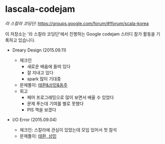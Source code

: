 # lascala-codejam

_라 스칼라 코딩단_: https://groups.google.com/forum/#!forum/scala-korea

이 저장소는 '라 스칼라 코딩단'에서 진행하는 Google codejam 스터디 참가 활동을 기록하고 있습니다.

* Dreary Design (2015.09.11)
	* 체크인
		* 새로운 배움에 들떠 있다
		* 잘 지내고 있다
		* spark 많이 기대중
	* 문제풀이: [태환&상민&동주](https://gist.github.com/theodoreLee/2f60d2420e4fec330b6b)
	* 회고
		* 페어 프로그래밍으로 많이 보면서 배울 수 있었다
		* 문제 푸는데 기여를 별로 못했다
		* PIS 책을 보겠다

* I/O Error (2015.09.04)
	* 체크인: 스칼라에 관심이 있었는데 모임 있어서 첫 참석
	* 문제풀이: [태환, 상민](https://gist.github.com/theodoreLee/9d0c7ca64cb14e714dae)
